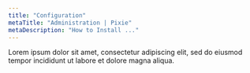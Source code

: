 ```yaml
---
title: "Configuration"
metaTitle: "Administration | Pixie"
metaDescription: "How to Install ..."
---
```


Lorem ipsum dolor sit amet, consectetur adipiscing elit, sed do eiusmod tempor incididunt ut labore et dolore magna aliqua.
